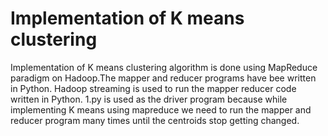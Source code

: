 # Implementation of K means clustering
Implementation of K means clustering algorithm is done using MapReduce paradigm on Hadoop.The mapper and reducer programs have bee written in Python.
Hadoop streaming is used to run the mapper reducer code written in Python.
1.py is used as the driver program because while implementing K means using mapreduce we need to run the mapper and reducer program many times until the centroids stop getting changed.

